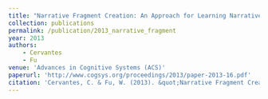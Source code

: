 ```yaml
---
title: "Narrative Fragment Creation: An Approach for Learning Narrative Knowledge"
collection: publications
permalink: /publication/2013_narrative_fragment
year: 2013
authors: 
    - Cervantes
    - Fu
venue: 'Advances in Cognitive Systems (ACS)'
paperurl: 'http://www.cogsys.org/proceedings/2013/paper-2013-16.pdf'
citation: 'Cervantes, C. & Fu, W. (2013). &quot;Narrative Fragment Creation: An Approach for Learning Narrative Knowledge&quot; Advances in Cognitive Systems.'
---
```

